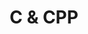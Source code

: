 ---
title: C & CPP
name: C & CPP
isSub: true
layout: category
parent: Study
icon: <img width="48" height="48" src="https://img.icons8.com/badges/48/c-plus-plus-logo.png" alt="c-plus-plus-logo"/>
color: "#EEEFD9"
---